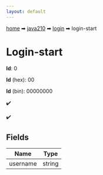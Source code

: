 ```yaml
---
layout: default
---
```


[home](/) ➡ [java210](/protocol/java210) ➡ [login](/protocol/java210/login) ➡ login-start

# Login-start

**Id**: 0

**Id** (hex): 00

**Id** (bin): 00000000

✔️

✔️

## Fields

Name | Type
---|---
username | string


